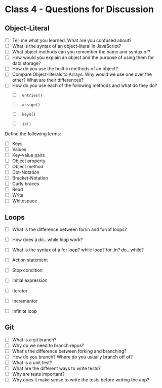 # Class 4 - Questions for Discussion

## Object-Literal

- [ ] Tell me what you learned. What are you confused about?
- [ ] What is the syntax of an object-literal in JavaScript?
- [ ] What object methods can you remember the name and syntax of?
- [ ] How would you explain an object and the purpose of using them for data storage?
- [ ] How do you use the built-in methods of an object?
- [ ] Compare Object-literals to Arrays. Why would we use one over the other? What are their differences?
- [ ] How do you use each of the following methods and what do they do?
    * [ ] `.entries()`
    * [ ] `.assign()`
    * [ ] `.keys()`
    * [ ] `.is()`


Define the following terms:

- [ ] Keys
- [ ] Values
- [ ] Key-value pairs
- [ ] Object property
- [ ] Object method
- [ ] Dot-Notation
- [ ] Bracket-Notation
- [ ] Curly braces
- [ ] Read
- [ ] Write
- [ ] Whitespace

## Loops

- [ ] What is the difference between for/in and for/of loops?
- [ ] How does a do...while loop work?
- [ ] What is the syntax of a for loop? while loop? for..in? do...while?

- [ ] Action statement
- [ ] Stop condition
- [ ] Initial expression
- [ ] Iterator
- [ ] Incrementor
- [ ] Infinite loop

## Git

- [ ] What is a git branch?
- [ ] Why do we need to branch repos?
- [ ] What's the difference between forking and branching?
- [ ] How do you branch? Where do you usually branch off of?
- [ ] What is a unit test?
- [ ] What are the different ways to write tests?
- [ ] Why are tests important?
- [ ] Why does it make sense to write the tests before writing the app?